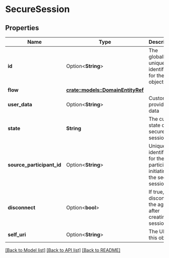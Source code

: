 # SecureSession

## Properties

Name | Type | Description | Notes
------------ | ------------- | ------------- | -------------
**id** | Option<**String**> | The globally unique identifier for the object. | [optional][readonly]
**flow** | [**crate::models::DomainEntityRef**](DomainEntityRef.md) |  | 
**user_data** | Option<**String**> | Customer-provided data | [optional]
**state** | **String** | The current state of a secure session | 
**source_participant_id** | Option<**String**> | Unique identifier for the participant initiating the secure session. | [optional]
**disconnect** | Option<**bool**> | If true, disconnect the agent after creating the session | [optional]
**self_uri** | Option<**String**> | The URI for this object | [optional][readonly]

[[Back to Model list]](../README.md#documentation-for-models) [[Back to API list]](../README.md#documentation-for-api-endpoints) [[Back to README]](../README.md)


